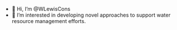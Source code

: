 - 👋 Hi, I’m @WLewisCons
- 👀 I’m interested in developing novel approaches to support water resource management efforts.  

<!---
WLewisCons/WLewisCons is a ✨ special ✨ repository because its `README.md` (this file) appears on your GitHub profile.
You can click the Preview link to take a look at your changes.
--->
